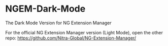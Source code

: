 # NGEM-Dark-Mode
The Dark Mode Version for NG Extension Manager

For the official NG Extension Manager version (Light Mode), open the other repo: https://github.com/Nitra-Global/NG-Extension-Manager/
